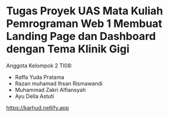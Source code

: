 <h1>Tugas Proyek UAS Mata Kuliah Pemrograman Web 1 Membuat Landing Page dan Dashboard dengan Tema Klinik Gigi</h1>

<p>Anggota Kelompok 2 TI08: </p>
<ul>
  <li>Raffa Yuda Pratama</li>
<li>Razan muhamad Ihsan Rismawandi</li>
<li>Muhammad Zakri Alfiansyah</li>
<li>Ayu Della Astuti</li>
</ul>

<a href="https://karhud.netlify.app">https://karhud.netlify.app</a>